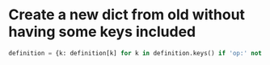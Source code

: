 # Create a new dict from old without having some keys included

```python
definition = {k: definition[k] for k in definition.keys() if 'op:' not in k.lower()}
```

